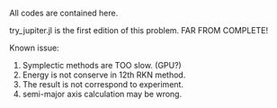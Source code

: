 All codes are contained here.

try_jupiter.jl is the first edition of this problem. FAR FROM COMPLETE!

Known issue:

1. Symplectic methods are TOO slow. (GPU?)
2. Energy is not conserve in 12th RKN method.
3. The result is not correspond to experiment.
4. semi-major axis calculation may be wrong.